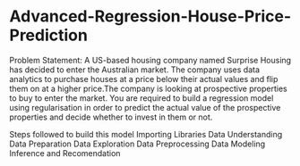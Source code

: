 # Advanced-Regression-House-Price-Prediction

Problem Statement:
A US-based housing company named Surprise Housing has decided to enter the Australian market. The company uses data analytics to purchase houses at a price below their actual values and flip them on at a higher price.The company is looking at prospective properties to buy to enter the market. You are required to build a regression model using regularisation in order to predict the actual value of the prospective properties and decide whether to invest in them or not.

Steps followed to build this model
Importing Libraries
Data Understanding
Data Preparation
Data Exploration
Data Preprocessing
Data Modeling
Inference and Recomendation
